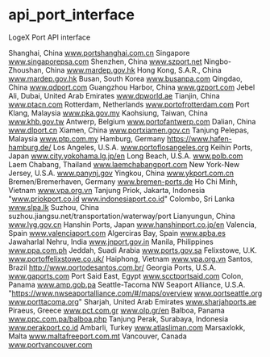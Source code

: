# api_port_interface
LogeX Port API interface

Shanghai, China	www.portshanghai.com.cn
Singapore	www.singaporepsa.com
Shenzhen, China	www.szport.net
Ningbo-Zhoushan, China	www.mardep.gov.hk
Hong Kong, S.A.R., China	www.mardep.gov.hk
Busan, South Korea	www.busanpa.com
Qingdao, China	www.qdport.com
Guangzhou Harbor, China	www.gzport.com
Jebel Ali, Dubai, United Arab Emirates	www.dpworld.ae
Tianjin, China	www.ptacn.com
Rotterdam, Netherlands	www.portofrotterdam.com
Port Klang, Malaysia	www.pka.gov.my
Kaohsiung, Taiwan, China	www.khb.gov.tw
Antwerp, Belgium	www.portofantwerp.com
Dalian, China	www.dlport.cn
Xiamen, China	www.portxiamen.gov.cn
Tanjung Pelepas, Malaysia	www.ptp.com.my
Hamburg, Germany	https://www.hafen-hamburg.de/
Los Angeles, U.S.A.	www.portoflosangeles.org
Keihin Ports, Japan	www.city.yokohama.lg.jp/en
Long Beach, U.S.A.	www.polb.com
Laem Chabang, Thailand	www.laemchabangport.com
New York-New Jersey, U.S.A.	www.panynj.gov
Yingkou, China	www.ykport.com.cn
Bremen/Bremerhaven, Germany	www.bremen-ports.de
Ho Chi Minh, Vietnam	www.vpa.org.vn
Tanjung Priok, Jakarta, Indonesia	"www.priokport.co.id
www.indonesiaport.co.id"
Colombo, Sri Lanka	www.slpa.lk
Suzhou, China	suzhou.jiangsu.net/transportation/waterway/port
Lianyungun, China	www.lyg.gov.cn
Hanshin Ports, Japan	www.hanshinport.co.jp/en
Valencia, Spain	www.valenciaport.com
Algerciras Bay, Spain	www.apba.es
Jawaharlal Nehru, India	www.jnport.gov.in
Manila, Philippines	www.ppa.com.ph
Jeddah, Suadi Arabia	www.ports.gov.sa
Felixstowe, U.K.	www.portoffelixstowe.co.uk/
Haiphong, Vietnam	www.vpa.org.vn
Santos, Brazil	http://www.portodesantos.com.br/
Georgia Ports, U.S.A.	www.gaports.com
Port Said East, Egypt	www.scctportsaid.com
Colon, Panama	www.amp.gob.pa
Seattle-Tacoma NW Seaport Alliance, U.S.A.	"https://www.nwseaportalliance.com/#/maps/overview
www.portseattle.org  www.porttacoma.org"
Sharjah, United Arab Emirates	www.sharjahports.ae
Piraeus, Greece	www.pct.com.gr   www.olp.gr/en
Balboa, Panama	www.ppc.com.pa/balboa.php
Tanjung Perak, Surabaya, Indonesia	www.perakport.co.id
Ambarli, Turkey	www.atlasliman.com
Marsaxlokk, Malta	www.maltafreeport.com.mt
Vancouver, Canada	www.portvancouver.com
